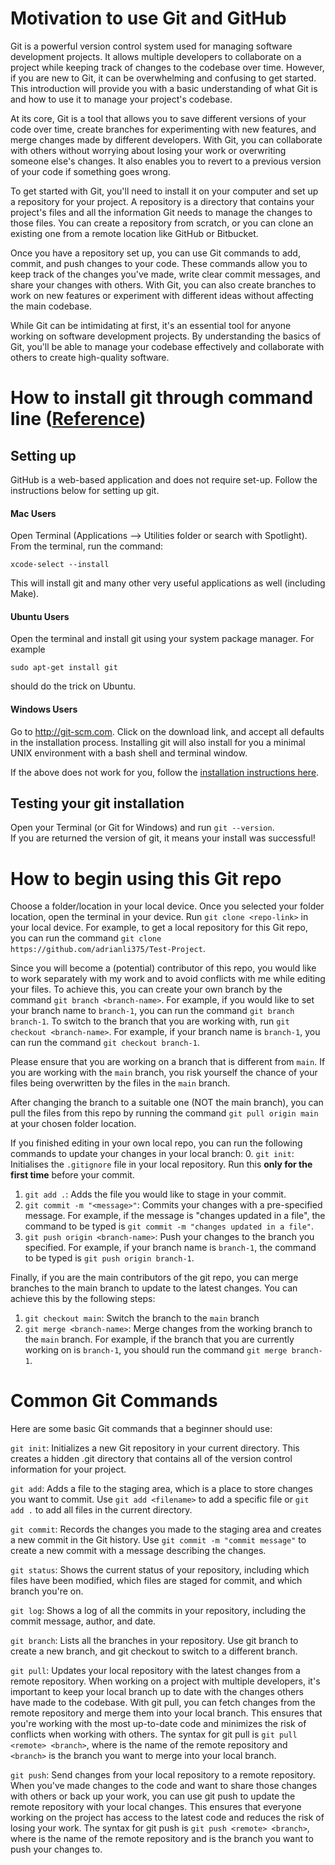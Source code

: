 # Motivation to use Git and GitHub

Git is a powerful version control system used for managing software development projects. It allows multiple developers to collaborate on a project while keeping track of changes to the codebase over time. However, if you are new to Git, it can be overwhelming and confusing to get started. This introduction will provide you with a basic understanding of what Git is and how to use it to manage your project's codebase.

At its core, Git is a tool that allows you to save different versions of your code over time, create branches for experimenting with new features, and merge changes made by different developers. With Git, you can collaborate with others without worrying about losing your work or overwriting someone else's changes. It also enables you to revert to a previous version of your code if something goes wrong.

To get started with Git, you'll need to install it on your computer and set up a repository for your project. A repository is a directory that contains your project's files and all the information Git needs to manage the changes to those files. You can create a repository from scratch, or you can clone an existing one from a remote location like GitHub or Bitbucket.

Once you have a repository set up, you can use Git commands to add, commit, and push changes to your code. These commands allow you to keep track of the changes you've made, write clear commit messages, and share your changes with others. With Git, you can also create branches to work on new features or experiment with different ideas without affecting the main codebase.

While Git can be intimidating at first, it's an essential tool for anyone working on software development projects. By understanding the basics of Git, you'll be able to manage your codebase effectively and collaborate with others to create high-quality software.

# How to install git through command line ([Reference](https://github.com/UBC-CS/cpsc330-2022W2/blob/main/docs/git_installation.md))

## Setting up

GitHub is a web-based application and does not require set-up. Follow the instructions below for setting up git. 

#### Mac Users

Open Terminal (Applications –> Utilities folder or search with Spotlight). From the terminal, run the command:

```
xcode-select --install
```

This will install git and many other very useful applications as well (including Make).

#### Ubuntu Users

Open the terminal and install git using your system package manager. For example

```
sudo apt-get install git
```

should do the trick on Ubuntu.

#### Windows Users

Go to http://git-scm.com. Click on the download link, and accept all defaults in the installation process. 
Installing git will also install for you a minimal UNIX environment with a bash shell and terminal window. 

If the above does not work for you, follow the [installation instructions here](https://git-scm.com/book/en/v2/Getting-Started-Installing-Git).

## Testing your git installation

Open your Terminal (or Git for Windows) and run `git --version`.  
If you are returned the version of git, it means your install was successful!

# How to begin using this Git repo

Choose a folder/location in your local device. Once you selected your folder location, open the terminal in your device. Run `git clone <repo-link>` in your local device. For example, to get a local repository for this Git repo, you can run the command `git clone https://github.com/adrianli375/Test-Project`. 

Since you will become a (potential) contributor of this repo, you would like to work separately with my work and to avoid conflicts with me while editing your files. To achieve this, you can create your own branch by the command `git branch <branch-name>`. For example, if you would like to set your branch name to `branch-1`, you can run the command `git branch branch-1`. To switch to the branch that you are working with, run `git checkout <branch-name>`. For example, if your branch name is `branch-1`, you can run the command `git checkout branch-1`. 

Please ensure that you are working on a branch that is different from `main`. If you are working with the `main` branch, you risk yourself the chance of your files being overwritten by the files in the `main` branch. 

After changing the branch to a suitable one (NOT the main branch), you can pull the files from this repo by running the command `git pull origin main` at your chosen folder location. 

If you finished editing in your own local repo, you can run the following commands to update your changes in your local branch: 
0. `git init`: Initialises the `.gitignore` file in your local repository. Run this **only for the first time** before your commit. 
1. `git add .`: Adds the file you would like to stage in your commit. 
2. `git commit -m "<message>"`: Commits your changes with a pre-specified message. For example, if the message is "changes updated in a file", the command to be typed is `git commit -m "changes updated in a file"`. 
3. `git push origin <branch-name>`: Push your changes to the branch you specified. For example, if your branch name is `branch-1`, the command to be typed is `git push origin branch-1`. 

Finally, if you are the main contributors of the git repo, you can merge branches to the main branch to update to the latest changes. You can achieve this by the following steps: 
1. `git checkout main`: Switch the branch to the `main` branch
2. `git merge <branch-name>`: Merge changes from the working branch to the `main` branch. For example, if the branch that you are currently working on is `branch-1`, you should run the command `git merge branch-1`. 

# Common Git Commands

Here are some basic Git commands that a beginner should use:

`git init`: Initializes a new Git repository in your current directory. This creates a hidden .git directory that contains all of the version control information for your project.

`git add`: Adds a file to the staging area, which is a place to store changes you want to commit. Use `git add <filename>` to add a specific file or `git add .` to add all files in the current directory.

`git commit`: Records the changes you made to the staging area and creates a new commit in the Git history. Use `git commit -m "commit message"` to create a new commit with a message describing the changes.

`git status`: Shows the current status of your repository, including which files have been modified, which files are staged for commit, and which branch you're on.

`git log`: Shows a log of all the commits in your repository, including the commit message, author, and date.

`git branch`: Lists all the branches in your repository. Use git branch <branch-name> to create a new branch, and git checkout <branch-name> to switch to a different branch.

`git pull`: Updates your local repository with the latest changes from a remote repository. When working on a project with multiple developers, it's important to keep your local branch up to date with the changes others have made to the codebase. With git pull, you can fetch changes from the remote repository and merge them into your local branch. This ensures that you're working with the most up-to-date code and minimizes the risk of conflicts when working with others. The syntax for git pull is `git pull <remote> <branch>`, where <remote> is the name of the remote repository and `<branch>` is the branch you want to merge into your local branch.

`git push`: Send changes from your local repository to a remote repository. When you've made changes to the code and want to share those changes with others or back up your work, you can use git push to update the remote repository with your local changes. This ensures that everyone working on the project has access to the latest code and reduces the risk of losing your work. The syntax for git push is `git push <remote> <branch>`, where <remote> is the name of the remote repository and <branch> is the branch you want to push your changes to.
